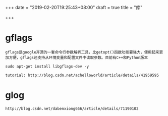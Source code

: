 
+++
date = "2019-02-20T19:25:43+08:00"
draft = true
title = "库"

+++


# gflags

    gflags是google开源的一套命令行参数解析工具，比getopt()函数功能要强大，使用起来更加方便，gflags还支持从环境变量和配置文件中读取参数。目前有C++和Python版本

    sudo apt-get install libgflags-dev -y

    tutorial: http://blog.csdn.net/achelloworld/article/details/41959595

# glog



    http://blog.csdn.net/dabenxiong666/article/details/71190102
